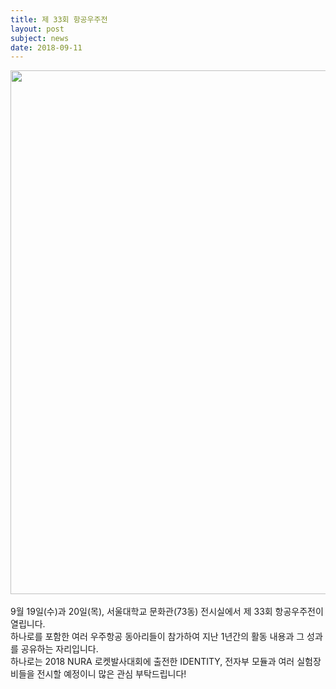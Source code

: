 ```yaml
---
title: 제 33회 항공우주전
layout: post
subject: news
date: 2018-09-11
---
```

<img src="https://github.com/hsb6350/hanaro.github.io/blob/master/assets/AeroEx.png?raw=true" width="598" height="838"/>
<br/><br/>
9월 19일(수)과 20일(목), 서울대학교 문화관(73동) 전시실에서 제 33회 항공우주전이 열립니다.<br/>
하나로를 포함한 여러 우주항공 동아리들이 참가하여 지난 1년간의 활동 내용과 그 성과를 공유하는 자리입니다.<br/>
하나로는 2018 NURA 로켓발사대회에 출전한 IDENTITY, 전자부 모듈과 여러 실험장비들을 전시할 예정이니 많은 관심 부탁드립니다!
